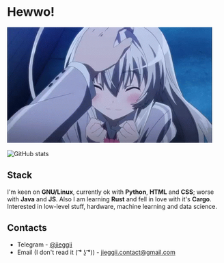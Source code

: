 # Hewwo!
![Cutie](https://github.com/jieggii/jieggii/blob/master/1.gif)

![GitHub stats](https://github-readme-stats.vercel.app/api?username=jieggii&show_icons=true)

## Stack
I'm keen on **GNU/Linux**, currently ok with **Python**, **HTML** and **CSS**; worse with **Java** and **JS**. Also I am learning **Rust** and fell in love with it's **Cargo**.
Interested in low-level stuff, hardware, machine learning and data science.

## Contacts
* Telegram - [@jieggii](https://t.me/jieggii)
* Email (I don't read it ( ͡° ʖ̯ ͡°)) - [jieggii.contact@gmail.com](mailto:jieggii.contact@gmail.com)
